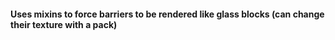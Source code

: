#### Uses mixins to force barriers to be rendered like glass blocks (can change their texture with a pack)
